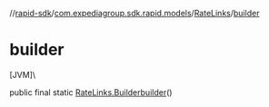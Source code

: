 //[rapid-sdk](../../../index.md)/[com.expediagroup.sdk.rapid.models](../index.md)/[RateLinks](index.md)/[builder](builder.md)

# builder

[JVM]\

public final static [RateLinks.Builder](-builder/index.md)[builder](builder.md)()
